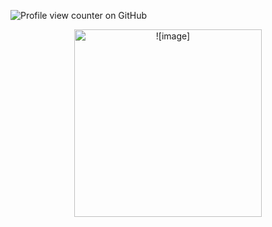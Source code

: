 ![Profile view counter on GitHub](https://komarev.com/ghpvc/?username=lemoniisyummy)
 <p align="center"> <img width="300" src="https://i.pinimg.com/736x/39/eb/9a/39eb9aede1571748e2ec46bf9c300b63.jpg"alt = ![image]>


